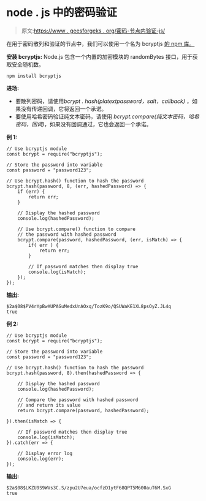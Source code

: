 # node . js 中的密码验证

> 原文:[https://www . geesforgeks . org/密码-节点内验证-js/](https://www.geeksforgeeks.org/password-verification-in-node-js/)

在用于密码散列和验证的节点中，我们可以使用一个名为 bcryptjs [的 npm 库。](https://www.npmjs.com/package/bcryptjs)

**安装 bcryptjs:** Node.js 包含一个内置的加密模块的 randomBytes 接口，用于获取安全随机数。

```
npm install bcryptjs
```

**进场:**

*   要散列密码，请使用*bcrypt . hash(platextpassword，salt，callback)* ，如果没有传递回调，它将返回一个承诺。
*   要使用哈希密码验证纯文本密码，请使用 *bcrypt.compare(纯文本密码，哈希密码，回调)*，如果没有回调通过，它也会返回一个承诺。

**例 1:**

```
// Use bcryptjs module
const bcrypt = require("bcryptjs");

// Store the password into variable
const password = "password123";

// Use bcrypt.hash() function to hash the password
bcrypt.hash(password, 8, (err, hashedPassword) => {
    if (err) {
        return err;
    }

    // Display the hashed password
    console.log(hashedPassword);

    // Use bcrypt.compare() function to compare
    // the password with hashed password
    bcrypt.compare(password, hashedPassword, (err, isMatch) => {
        if( err ) {
            return err;
        }

        // If password matches then display true
        console.log(isMatch);
    });
});
```

**输出:**

```
$2a$08$PV4rYpBwXUPAGuMedxUnAOxq/TozK9o/QSUWaKE1XL8psOyZ.JL4q
true
```

**例 2:**

```
// Use bcryptjs module
const bcrypt = require("bcryptjs");

// Store the password into variable
const password = "password123";

// Use bcrypt.hash() function to hash the password
bcrypt.hash(password, 8).then(hashedPassword => {

    // Display the hashed password
    console.log(hashedPassword);

    // Compare the password with hashed password
    // and return its value 
    return bcrypt.compare(password, hashedPassword);

}).then(isMatch => {

    // If password matches then display true
    console.log(isMatch);
}).catch(err => {

    // Display error log
    console.log(err);
});
```

**输出:**

```
$2a$08$LKZU9S9WVs3C.S/zpu2U7eua/ocfzD1ytF68QPT5M600auT6M.SxG
true
```